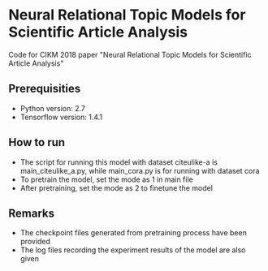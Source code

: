 # Neural Relational Topic Models for Scientific Article Analysis

Code for CIKM 2018 paper "Neural Relational Topic Models for Scientific Article Analysis"

## Prerequisities
* Python version: 2.7
* Tensorflow version: 1.4.1

## How to run
* The script for running this model with dataset citeulike-a is main_citeulike_a.py, while main_cora.py is for running with dataset cora
* To pretrain the model, set the mode as 1 in main file
* After pretraining, set the mode as 2 to finetune the model

## Remarks
* The checkpoint files generated from pretraining process have been provided
* The log files recording the experiment results of the model are also given
